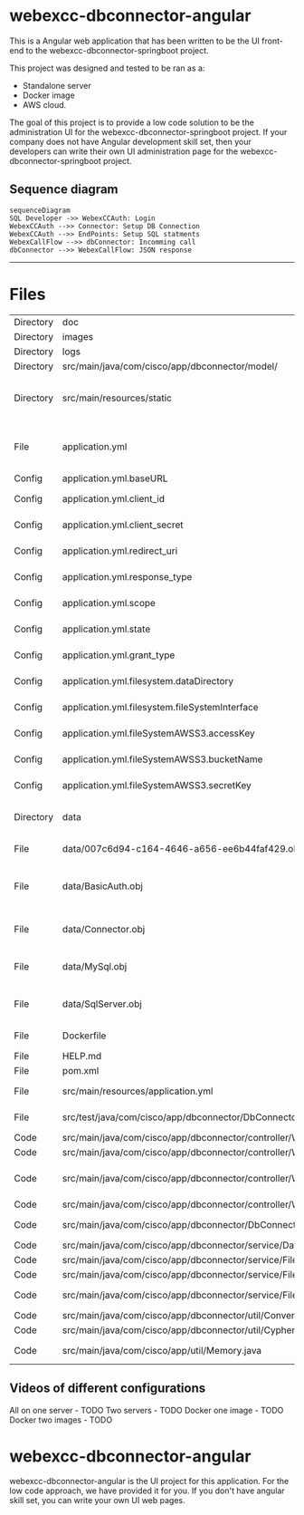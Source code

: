 
# webexcc-dbconnector-angular

This is a Angular web application that has been written to be the UI front-end to the webexcc-dbconnector-springboot project.

This project was designed and tested to be ran as a:
- Standalone server
- Docker image
- AWS cloud.

The goal of this project is to provide a low code solution to be the administration UI for the webexcc-dbconnector-springboot project. If your company does not have Angular development skill set, then your developers can write their own UI administration page for the webexcc-dbconnector-springboot project.


## Sequence diagram
```mermaid
sequenceDiagram
SQL Developer ->> WebexCCAuth: Login
WebexCCAuth -->> Connector: Setup DB Connection
WebexCCAuth -->> EndPoints: Setup SQL statments
WebexCallFlow -->> dbConnector: Incomming call
dbConnector -->> WebexCallFlow: JSON response

```
--- 




# Files
| | | |
|-|-|-|
|Directory|doc|documentation directory|
|Directory|images|repository images|
|Directory|logs|app runtime log files|
|Directory|src/main/java/com/cisco/app/dbconnector/model/|POJOs|
|Directory|src/main/resources/static|place html files here if you want the web server and to run within the same container|
|File|application.yml|application config file is keep in the root folder so it can be modified with having to recompile|
|Config|application.yml.baseURL|https://webexapis.com/v1|
|Config|application.yml.client_id|https://developer.webex-cx.com/my-apps|
|Config|application.yml.client_secret|https://developer.webex-cx.com/my-apps|
|Config|application.yml.redirect_uri|https://developer.webex-cx.com/my-apps|
|Config|application.yml.response_type|https://developer.webex-cx.com/my-apps|
|Config|application.yml.scope|https://developer.webex-cx.com/my-apps|
|Config|application.yml.state|https://developer.webex-cx.com/my-apps|
|Config|application.yml.grant_type|https://developer.webex-cx.com/my-apps|
|Config|application.yml.filesystem.dataDirectory|where to persist config files (encrypted)|
|Config|application.yml.filesystem.fileSystemInterface|fileSystemLocalhost OR fileSystemAWSS3|
|Config|application.yml.fileSystemAWSS3.accessKey|required is using AWS S3 bucket|
|Config|application.yml.fileSystemAWSS3.bucketName|required is using AWS S3 bucket|
|Config|application.yml.fileSystemAWSS3.secretKey|required is using AWS S3 bucket|
|Directory|data|where config data is persist (defined in/application.yml)|
|File|data/007c6d94-c164-4646-a656-ee6b44faf429.obj|this is what a endpoint looks like (encrypted)|
|File|data/BasicAuth.obj|if you have authentication turned on for endpoints this files is used (encrypted)|
|File|data/Connector.obj|active connector's information is stored here (encrypted)|
|File|data/MySql.obj|MySql's connection information is stored here (encrypted)|
|File|data/SqlServer.obj|Sql Server's connection information is stored here (encrypted)|
|File|Dockerfile|used to create a docker image|
|File|HELP.md|todo|
|File|pom.xml|Maven's configuration file|
|File|src/main/resources/application.yml|not used. but you can if you want|
|File|src/test/java/com/cisco/app/dbconnector/DbConnectorTests.java|dbConnector test methods|
|Code|src/main/java/com/cisco/app/dbconnector/controller/WebController.java|used by the UI|
|Code|src/main/java/com/cisco/app/dbconnector/controller/WebControllerRest.java|used by the UI|
|Code|src/main/java/com/cisco/app/dbconnector/controller/WebControllerUI.java|configured for the webexcc-dbconnector-angular project|
|Code|src/main/java/com/cisco/app/dbconnector/controller/WebControllerWebexCC.java|WebexCC endpoints|
|Code|src/main/java/com/cisco/app/dbconnector/DbConnector.java|Spring Boot Main application file|
|Code|src/main/java/com/cisco/app/dbconnector/service/DatabaseUtility.java|utility for SQL commands|
|Code|src/main/java/com/cisco/app/dbconnector/service/FileSystemAWSS3.java|AWS S3 bucket code|
|Code|src/main/java/com/cisco/app/dbconnector/service/FileSystemInterface.java|file system interface|
|Code|src/main/java/com/cisco/app/dbconnector/service/FileSystemLocalhost.java|local host file system code|
|Code|src/main/java/com/cisco/app/dbconnector/util/Convertor.java|convert sql to json|
|Code|src/main/java/com/cisco/app/dbconnector/util/Cypher2021.java|encryption class|
|Code|src/main/java/com/cisco/app/util/Memory.java|logs application memory usage|

## Videos of different configurations 

All on one server - TODO
Two servers - TODO
Docker one image - TODO
Docker two images - TODO

# webexcc-dbconnector-angular
webexcc-dbconnector-angular is the UI project for this application.
For the low code approach, we have provided it for you. 
If you don't have angular skill set, you can write your own UI web pages.


